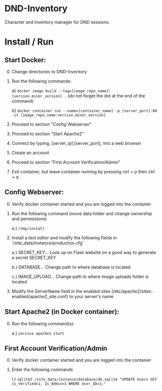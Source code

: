 # DND-Inventory
Character and inventory manager for DND sessions.

# Install / Run
## Start Docker:
0. Change directories to DND-Inventory
1. Run the following commands:

	a) `docker image build --tag=[image_repo_name]:[version.minor_version] .` (do not forget the dot at the end of the command)

	b) `docker container run --name=[container_name] -p [server_port]:80 -it [image_repo_name:version.minor_version]`

2. Proceed to section "Config Webserver"
3. Proceed to section "Start Apache2"
4. Connect by typing, [server_ip]:[server_port], into a web browser
5. Create an account
6. Proceed to section "First Account Verification/Admin"
7. Exit container, but leave container running by pressing ctrl + p then ctrl + q

## Config Webserver:
0. Verify docker container started and you are logged into the container
1. Run the following command (move data folder and change ownership and permissions)

	a.) `/tmp/install`

2. Install a text editor and modify the following fields in '/site_data/instance/production.cfg'

	a.) SECRET_KEY... Look up on Flask website on a good way to generate a secret SECRET_KEY
	
	b.) DATABASE... Change path to where database is located 
	
	c.) IMAGE_UPLOAD... Change path to where image uploads folder is located

3. Modify the ServerName field in the enabled sites (/etc/apache2/sites-enabled/apache2_site.conf) to your server's name

## Start Apache2 (in Docker container):
0. Run the following command(s):

	a.) `service apache2 start`

## First Account Verification/Admin
0. Verify docker container started and you are logged into the container
1. Enter the following commands

	I.) `sqlite3 /site_data/instance/database/db.sqlite "UPDATE Users SET Is_Verified=1, Is_Admin=1 WHERE User_ID=1;"`
